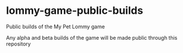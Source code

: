 # lommy-game-public-builds

Public builds of the My Pet Lommy game

Any alpha and beta builds of the game will be made public through this repository

